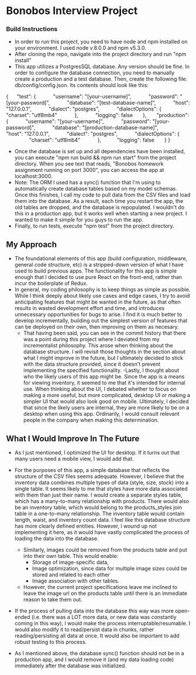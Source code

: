 # Bonobos Interview Project

### Build Instructions

- In order to run this project, you need to have node and npm installed on your environment. I used node v.8.0.0 and npm v5.3.0.
- After cloning the repo, navigate into the project directory and run "npm install"
- This app utilizes a PostgresSQL database. Any version should be fine. In order to configure the database connection, you need to manually create a production and a test database. Then, create the following file: db/config/config.json. Its contents should look like this:

{
&nbsp;&nbsp;&nbsp;&nbsp;&nbsp;"test": {
&nbsp;&nbsp;&nbsp;&nbsp;&nbsp;&nbsp;&nbsp;&nbsp;&nbsp;&nbsp;    "username": "[your-username]",
 &nbsp;&nbsp;&nbsp;&nbsp;&nbsp;&nbsp;&nbsp;&nbsp;&nbsp;&nbsp;   "password": "[your-password]",
  &nbsp;&nbsp;&nbsp;&nbsp;&nbsp;&nbsp;&nbsp;&nbsp;&nbsp;&nbsp;  "database": "[test-database-name]",
  &nbsp;&nbsp;&nbsp;&nbsp;&nbsp;&nbsp;&nbsp;&nbsp;&nbsp;&nbsp;  "host": "127.0.0.1",
 &nbsp;&nbsp;&nbsp;&nbsp;&nbsp;&nbsp;&nbsp;&nbsp;&nbsp;&nbsp;   "dialect": "postgres",
&nbsp;&nbsp;&nbsp;&nbsp;&nbsp;&nbsp;&nbsp;&nbsp;&nbsp;&nbsp;    "dialectOptions": {
&nbsp;&nbsp;&nbsp;&nbsp;&nbsp;&nbsp;&nbsp;&nbsp;&nbsp;&nbsp;&nbsp;&nbsp;&nbsp;&nbsp;&nbsp;      "charset": "utf8mb4"
&nbsp;&nbsp;&nbsp;&nbsp;&nbsp;&nbsp;&nbsp;&nbsp;&nbsp;&nbsp;    },
&nbsp;&nbsp;&nbsp;&nbsp;&nbsp;&nbsp;&nbsp;&nbsp;&nbsp;&nbsp;    "logging": false
&nbsp;&nbsp;&nbsp;&nbsp;&nbsp;  },
 &nbsp;&nbsp;&nbsp;&nbsp;&nbsp; "production": {
 &nbsp;&nbsp;&nbsp;&nbsp;&nbsp;&nbsp;&nbsp;&nbsp;&nbsp;&nbsp;   "username": "[your-username]",
 &nbsp;&nbsp;&nbsp;&nbsp;&nbsp;&nbsp;&nbsp;&nbsp;&nbsp;&nbsp;   "password": "[your-password]",
&nbsp;&nbsp;&nbsp;&nbsp;&nbsp;&nbsp;&nbsp;&nbsp;&nbsp;&nbsp;    "database": "[production-database-name]",
&nbsp;&nbsp;&nbsp;&nbsp;&nbsp;&nbsp;&nbsp;&nbsp;&nbsp;&nbsp;    "host": "127.0.0.1",
&nbsp;&nbsp;&nbsp;&nbsp;&nbsp;&nbsp;&nbsp;&nbsp;&nbsp;&nbsp;    "dialect": "postgres",
&nbsp;&nbsp;&nbsp;&nbsp;&nbsp;&nbsp;&nbsp;&nbsp;&nbsp;&nbsp;    "dialectOptions": {
&nbsp;&nbsp;&nbsp;&nbsp;&nbsp;&nbsp;&nbsp;&nbsp;&nbsp;&nbsp;&nbsp;&nbsp;&nbsp;&nbsp;&nbsp;      "charset": "utf8mb4"
&nbsp;&nbsp;&nbsp;&nbsp;&nbsp;&nbsp;&nbsp;&nbsp;&nbsp;&nbsp;    },
&nbsp;&nbsp;&nbsp;&nbsp;&nbsp;&nbsp;&nbsp;&nbsp;&nbsp;&nbsp;"logging": false
&nbsp;&nbsp;&nbsp;&nbsp;&nbsp;  }
}

- Once the database is set up and all dependencies have been installed, you can execute "npm run build && npm run start" from the project directory. When you see text that reads, "Bonobos homework assignment running on port 3000", you can access the app at localhost:3000.
- Note: The ORM I used has a sync() function that I'm using to automatically create database tables based on my model schemas. Once this finishes, I call my code to pull data from the CSV files and load them into the database. As a result, each time you restart the app, the old tables are dropped, and the database is repopulated. I wouldn't do this in a production app, but it works well when starting a new project. I wanted to make it simple for you guys to run the app.
- Finally, to run tests, execute "npm test" from the project directory.

## My Approach
- The foundational elements of this app (build configuration, middleware, general code structure, etc) is a stripped-down version of what I have used to build previous apps. The functionality for this app is simple enough that I decided to use pure React on the front-end, rather than incur the boilerplate of Redux.
- In general, my coding philosophy is to keep things as simple as possible. While I think deeply about likely use cases and edge cases, I try to avoid anticipating features that might be wanted in the future, as that often results in wasted development effort and time, and introduces unnecessary opportunities for bugs to arise. I find it is much better to develop incrementally, building out the simplest version of features that can be deployed on their own, then improving on them as necesary.
    - That having been said, you can see in the commit history that there was a point during this project where I deviated from my incrementalist philosophy. This arose when thinking about the database structure. I will revisit those thoughts in the section about what I might improve in the future, but I ultimately decided to stick with the  data structure provided, since it doesn't prevent implementing the specified functionality.
-Lastly, I thought about who the likely users of this app might be. Since the app is a means for viewing inventory, it seemed to me that it's intended for internal use. When thinking about the UI, I debated whether to focus on making a more useful, but more complicated, desktop UI or making a simpler UI that would also look good on mobile. Ultimately, I decided that since the likely users are internal, they are more likely to be on a desktop when using this app. Ordinarily, I would consult relevant people in the company when making this determination.

## What I Would Improve In The Future
- As I just mentioned, I optimized the UI for desktop. If it turns out that many users need a mobile view, I would add that.
- For the purposes of this app, a simple database that reflects the structure of the CSV files seems adequate. However, I believe that the inventory data combines multiple types of data (style, size, stock) into a single table. It seems likely to me that styles have more data associated with them than just their name. I would create a separate styles table, which has a many-to-many relationship with products. There would also be an inventory table, which would belong to the products_styles join table in a one-to-many relationship. The inventory table would contain length, waist, and inventory count data. I feel like this database structure has more clearly defined entities. However, I wound up not implementing it here, as it would have vastly complicated the process of loading the data into the database.

    - Similarly, images could be removed from the products table and put into their own table. This would enable:
      - Storage of image-specific data,
      - Image optimization, since data for multiple image sizes could be stored and related to each other
      - Image association with other tables.
    - However, the current project specifications leave me inclined to leave the image url on the products table until there is an immediate reason to take them out.
    
- If the process of pulling data into the database this way was more open-ended (i.e. there was a LOT more data, or new data was constantly coming in this way), I would make the process interruptable/resumable. I would also modify it to read/persist data in chunks, rather reading/persisting all data at once. It would also be important to add robust testing to this process.

- As I mentioned above, the database sync() function should not be in a production app, and I would remove it (and my data loading code) immediately after the database was initialized.
